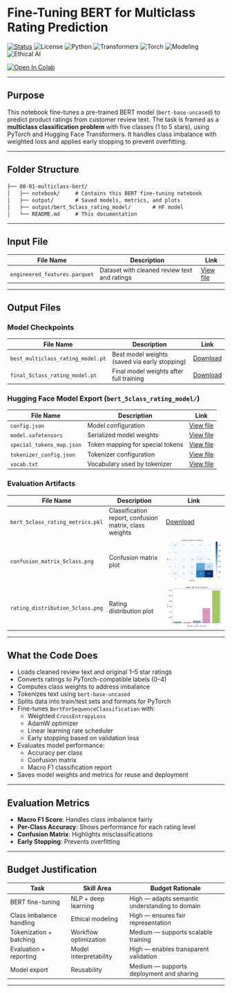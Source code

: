 #  Fine-Tuning BERT for Multiclass Rating Prediction

[![Status](https://img.shields.io/badge/status-active-brightgreen)](https://github.com/cwattsnogueira/rating-predictor-spam-detection-review-summarizer)
![License](https://img.shields.io/badge/license-MIT-blue)
![Python](https://img.shields.io/badge/python-3.10%2B-yellow)
![Transformers](https://img.shields.io/badge/transformers-BERT%20base-lightblue)
![Torch](https://img.shields.io/badge/torch-GPU%20%7C%20Fine--Tuning-red)
![Modeling](https://img.shields.io/badge/modeling-multiclass--classification-purple)
![Ethical AI](https://img.shields.io/badge/ethics-class--imbalance--aware-green)

<a href="https://colab.research.google.com/github/cwattsnogueira/rating-predictor-spam-detection-review-summarizer/blob/main/08_01_bert_5class_rating_model.ipynb" target="_parent">
  <img src="https://colab.research.google.com/assets/colab-badge.svg" alt="Open In Colab"/>
</a>

---

##  Purpose

This notebook fine-tunes a pre-trained BERT model (`bert-base-uncased`) to predict product ratings from customer review text. The task is framed as a **multiclass classification problem** with five classes (1 to 5 stars), using PyTorch and Hugging Face Transformers. It handles class imbalance with weighted loss and applies early stopping to prevent overfitting.

---

##  Folder Structure

```
├── 08-01-multiclass-bert/
│   ├── notebook/     # Contains this BERT fine-tuning notebook
│   ├── output/       # Saved models, metrics, and plots
│   ├── output/bert_5class_rating_model/       # HF model
│   └── README.md     # This documentation
```

---

##  Input File

| File Name                      | Description                                 | Link |
|-------------------------------|---------------------------------------------|------|
| `engineered_features.parquet` | Dataset with cleaned review text and ratings | [View file](../../05-feature-engineering/output/engineered_features.parquet) |

---

##  Output Files

###  Model Checkpoints

| File Name                          | Description                                 | Link |
|-----------------------------------|---------------------------------------------|------|
| `best_multiclass_rating_model.pt` | Best model weights (saved via early stopping) | [Download](./output/best_multiclass_rating_model.pt) |
| `final_5class_rating_model.pt`    | Final model weights after full training     | [Download](./output/final_5class_rating_model.pt) |

###  Hugging Face Model Export (`bert_5class_rating_model/`)

| File Name                  | Description                                 | Link |
|---------------------------|---------------------------------------------|------|
| `config.json`             | Model configuration                         | [View file](./output/bert_5class_rating_model/config.json) |
| `model.safetensors`       | Serialized model weights                    | [View file](./output/bert_5class_rating_model/model.safetensors) |
| `special_tokens_map.json` | Token mapping for special tokens            | [View file](./output/bert_5class_rating_model/special_tokens_map.json) |
| `tokenizer_config.json`   | Tokenizer configuration                     | [View file](./output/bert_5class_rating_model/tokenizer_config.json) |
| `vocab.txt`               | Vocabulary used by tokenizer                | [View file](./output/bert_5class_rating_model/vocab.txt) |

###  Evaluation Artifacts

| File Name                          | Description                                 | Link |
|-----------------------------------|---------------------------------------------|------|
| `bert_5class_rating_metrics.pkl`  | Classification report, confusion matrix, class weights | [Download](./output/bert_5class_rating_metrics.pkl) |
| `confusion_matrix_5class.png`     | Confusion matrix plot                       | ![Confusion Matrix](./output/confusion_matrix_5class.png) |
| `rating_distribution_5class.png`  | Rating distribution plot                    | ![Rating Distribution](./output/rating_distribution_5class.png) |

---

##  What the Code Does

- Loads cleaned review text and original 1–5 star ratings
- Converts ratings to PyTorch-compatible labels (0–4)
- Computes class weights to address imbalance
- Tokenizes text using `bert-base-uncased`
- Splits data into train/test sets and formats for PyTorch
- Fine-tunes `BertForSequenceClassification` with:
  - Weighted `CrossEntropyLoss`
  - AdamW optimizer
  - Linear learning rate scheduler
  - Early stopping based on validation loss
- Evaluates model performance:
  - Accuracy per class
  - Confusion matrix
  - Macro F1 classification report
- Saves model weights and metrics for reuse and deployment

---

##  Evaluation Metrics

- **Macro F1 Score**: Handles class imbalance fairly
- **Per-Class Accuracy**: Shows performance for each rating level
- **Confusion Matrix**: Highlights misclassifications
- **Early Stopping**: Prevents overfitting

---

##  Budget Justification

| Task                              | Skill Area               | Budget Rationale |
|-----------------------------------|--------------------------|------------------|
| BERT fine-tuning                  | NLP + deep learning      | High — adapts semantic understanding to domain |
| Class imbalance handling          | Ethical modeling         | High — ensures fair representation |
| Tokenization + batching           | Workflow optimization    | Medium — supports scalable training |
| Evaluation + reporting            | Model interpretability   | High — enables transparent validation |
| Model export                      | Reusability              | Medium — supports deployment and sharing |

---

